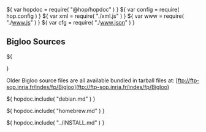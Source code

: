 ${ var hopdoc = require( "@hop/hopdoc" ) }
${ var config = require( hop.config ) }
${ var xml = require( "./xml.js" ) }
${ var www = require( "./www.js" ) }
${ var cfg = require( "./www.json" ) }

Bigloo Sources
--------------

${<div class="row">
  <div class="col-xs-4">
    <xml.downloadButton
       class="success"
       title="Latest"
       icon="glyphicon-download"
	   label=${"bigloo-latest.tgz (" + cfg.version + ")"}
       href="download/bigloo-latest.tar.gz"/>
  </div>
  <div class="col-xs-4">
    <xml.downloadButton
       class="warning"
       title="Unstable"
       icon="glyphicon-download"
	   label="bigloo-unstable.tgz"
       href="download/bigloo-unstable.tar.gz"/>
  </div>
  <div class="col-xs-4">
    <xml.downloadButton
       class="danger"
       title="Github"
       icon="glyphicon-cloud-download"
	   label="github"
       href=${cfg.github}/>
  </div>
</div>}

Older Bigloo source files are all available bundled in
tarball files at:
[ftp://ftp-sop.inria.fr/indes/fp/Bigloo](ftp://ftp-sop.inria.fr/indes/fp/Bigloo)


${ hopdoc.include( "debian.md" ) }

${ hopdoc.include( "homebrew.md" ) }

${ hopdoc.include( "../INSTALL.md" ) }


